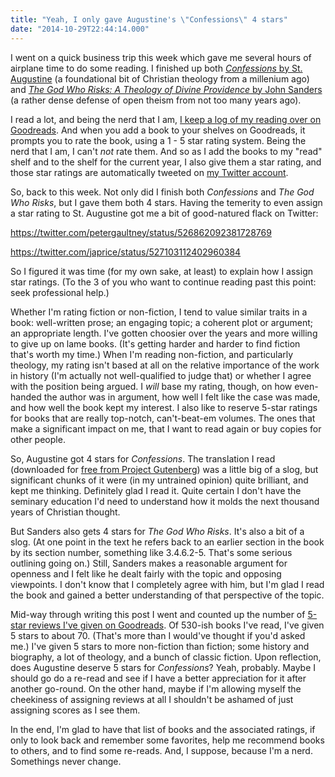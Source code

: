 ```yaml
---
title: "Yeah, I only gave Augustine's \"Confessions\" 4 stars"
date: "2014-10-29T22:44:14.000"
---
```


I went on a quick business trip this week which gave me several hours of airplane time to do some reading. I finished up both [_Confessions_ by St. Augustine](http://www.amazon.com/gp/product/B00AAW5EDG/ref=as_li_tl?ie=UTF8&camp=1789&creative=390957&creativeASIN=B00AAW5EDG&linkCode=as2&tag=chrishubbs-20&linkId=FVXJLIQDNX6RC7RE) (a foundational bit of Christian theology from a millenium ago) and [_The God Who Risks: A Theology of Divine Providence_ by John Sanders](http://www.amazon.com/gp/product/B003ZSIS6W/ref=as_li_tl?ie=UTF8&camp=1789&creative=390957&creativeASIN=B003ZSIS6W&linkCode=as2&tag=chrishubbs-20&linkId=DZRRXRLDGNYT3CEU) (a rather dense defense of open theism from not too many years ago).

I read a lot, and being the nerd that I am, [I keep a log of my reading over on Goodreads](https://www.goodreads.com/user/show/80101-chris-hubbs). And when you add a book to your shelves on Goodreads, it prompts you to rate the book, using a 1 - 5 star rating system. Being the nerd that I am, I can't _not_ rate them. And so as I add the books to my "read" shelf and to the shelf for the current year, I also give them a star rating, and those star ratings are automatically tweeted on [my Twitter account](http://twitter.com/cjhubbs).

So, back to this week. Not only did I finish both _Confessions_ and _The God Who Risks_, but I gave them both 4 stars. Having the temerity to even assign a star rating to St. Augustine got me a bit of good-natured flack on Twitter:

https://twitter.com/petergaultney/status/526862092381728769

https://twitter.com/japrice/status/527103112402960384

So I figured it was time (for my own sake, at least) to explain how I assign star ratings. (To the 3 of you who want to continue reading past this point: seek professional help.)

Whether I'm rating fiction or non-fiction, I tend to value similar traits in a book: well-written prose; an engaging topic; a coherent plot or argument; an appropriate length. I've gotten choosier over the years and more willing to give up on lame books. (It's getting harder and harder to find fiction that's worth my time.) When I'm reading non-fiction, and particularly theology, my rating isn't based at all on the relative importance of the work in history (I'm actually not well-qualified to judge that) or whether I agree with the position being argued. I _will_ base my rating, though, on how even-handed the author was in argument, how well I felt like the case was made, and how well the book kept my interest. I also like to reserve 5-star ratings for books that are really top-notch, can't-beat-em volumes. The ones that make a significant impact on me, that I want to read again or buy copies for other people.

So, Augustine got 4 stars for _Confessions_. The translation I read (downloaded for [free from Project Gutenberg](http://www.gutenberg.org/ebooks/3296)) was a little big of a slog, but significant chunks of it were (in my untrained opinion) quite brilliant, and kept me thinking. Definitely glad I read it. Quite certain I don't have the seminary education I'd need to understand how it molds the next thousand years of Christian thought.

But Sanders also gets 4 stars for _The God Who Risks_. It's also a bit of a slog. (At one point in the text he refers back to an earlier section in the book by its section number, something like 3.4.6.2-5. That's some serious outlining going on.) Still, Sanders makes a reasonable argument for openness and I felt like he dealt fairly with the topic and opposing viewpoints. I don't know that I completely agree with him, but I'm glad I read the book and gained a better understanding of that perspective of the topic.

Mid-way through writing this post I went and counted up the number of [5-star reviews I've given on Goodreads](https://www.goodreads.com/review/list/80101-chris-hubbs?shelf=read&sort=rating). Of 530-ish books I've read, I've given 5 stars to about 70. (That's more than I would've thought if you'd asked me.) I've given 5 stars to more non-fiction than fiction; some history and biography, a lot of theology, and a bunch of classic fiction. Upon reflection, does Augustine deserve 5 stars for _Confessions_? Yeah, probably. Maybe I should go do a re-read and see if I have a better appreciation for it after another go-round. On the other hand, maybe if I'm allowing myself the cheekiness of assigning reviews at all I shouldn't be ashamed of just assigning scores as I see them.

In the end, I'm glad to have that list of books and the associated ratings, if only to look back and remember some favorites, help me recommend books to others, and to find some re-reads. And, I suppose, because I'm a nerd. Somethings never change.
